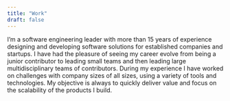 ```yaml
---
title: "Work"
draft: false
---
```


I’m a software engineering leader with more than 15 years of experience designing and developing software solutions for established companies and startups. I have had the pleasure of seeing my career evolve from being a junior contributor to leading small teams and then leading large multidisciplinary teams of contributors. During my experience I have worked on challenges with company sizes of all sizes, using a variety of tools and technologies. My objective is always to quickly deliver value and focus on the scalability of the products I build. 